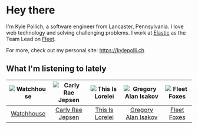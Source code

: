 # Hey there


I'm Kyle Pollich, a software engineer from Lancaster, Pennsylvania. I love web technology and solving challenging problems.
I work at [Elastic](https://www.elastic.co/) as the Team Lead on [Fleet](https://www.elastic.co/guide/en/fleet/current/fleet-overview.html).

For more, check out my personal site: https://kylepolli.ch

## What I'm listening to lately

<!-- begin artists -->
  |![Watchhouse](https://i.scdn.co/image/ab6761610000f178d4cf73dc366d37ad8c23b7d0)|![Carly Rae Jepsen](https://i.scdn.co/image/ab6761610000f1788272bf414106646e0e4a89f3)|![This Is Lorelei](https://i.scdn.co/image/ab6761610000f17847a79a4b43ca5741f6f4d289)|![Gregory Alan Isakov](https://i.scdn.co/image/ab6761610000f1784528d0f9bb51b241561a16f3)|![Fleet Foxes](https://i.scdn.co/image/ab6761610000f1787d2e812e63d6df77ee087b47)|
  |:---:|:---:|:---:|:---:|:---:|
  |[Watchhouse](https://open.spotify.com/artist/675tsBPpaZtqyiBwEf3ZEP)|[Carly Rae Jepsen](https://open.spotify.com/artist/6sFIWsNpZYqfjUpaCgueju)|[This Is Lorelei](https://open.spotify.com/artist/0GmYGGZZIU8vHbI0bAXZun)|[Gregory Alan Isakov](https://open.spotify.com/artist/5sXaGoRLSpd7VeyZrLkKwt)|[Fleet Foxes](https://open.spotify.com/artist/4EVpmkEwrLYEg6jIsiPMIb)|
<!-- end artists -->
